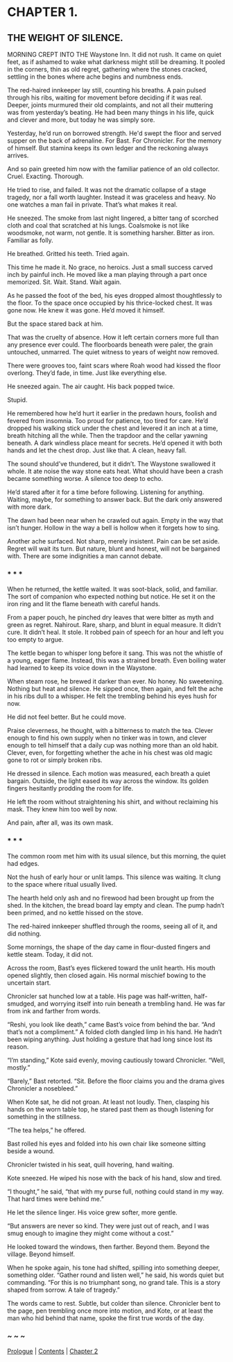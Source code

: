 # CHAPTER 1.

## THE WEIGHT OF SILENCE.


MORNING CREPT INTO THE Waystone Inn. It did not rush. It came on quiet feet, as if ashamed to wake what darkness might still be dreaming. It pooled in the corners, thin as old regret, gathering where the stones cracked, settling in the bones where ache begins and numbness ends.

The red-haired innkeeper lay still, counting his breaths. A pain pulsed through his ribs, waiting for movement before deciding if it was real. Deeper, joints murmured their old complaints, and not all their muttering was from yesterday’s beating. He had been many things in his life, quick and clever and more, but today he was simply sore.

Yesterday, he’d run on borrowed strength. He'd swept the floor and served supper on the back of adrenaline. For Bast. For Chronicler. For the memory of himself. But stamina keeps its own ledger and the reckoning always arrives.

And so pain greeted him now with the familiar patience of an old collector. Cruel. Exacting. Thorough. 

He tried to rise, and failed. It was not the dramatic collapse of a stage tragedy, nor a fall worth laughter. Instead it was graceless and heavy. No one watches a man fail in private. That’s what makes it real.

He sneezed. The smoke from last night lingered, a bitter tang of scorched cloth and coal that scratched at his lungs. Coalsmoke is not like woodsmoke, not warm, not gentle. It is something harsher. Bitter as iron. Familiar as folly.

He breathed. Gritted his teeth. Tried again.

This time he made it. No grace, no heroics. Just a small success carved inch by painful inch. He moved like a man playing through a part once memorized. Sit. Wait. Stand. Wait again.

As he passed the foot of the bed, his eyes dropped almost thoughtlessly to the floor. To the space once occupied by his thrice-locked chest. It was gone now. He knew it was gone. He’d moved it himself.

But the space stared back at him.

That was the cruelty of absence. How it left certain corners more full than any presence ever could. The floorboards beneath were paler, the grain untouched, unmarred. The quiet witness to years of weight now removed.

There were grooves too, faint scars where Roah wood had kissed the floor overlong. They’d fade, in time. Just like everything else.

He sneezed again. The air caught. His back popped twice.

Stupid.

He remembered how he’d hurt it earlier in the predawn hours, foolish and fevered from insomnia. Too proud for patience, too tired for care. He’d dropped his walking stick under the chest and levered it an inch at a time, breath hitching all the while. Then the trapdoor and the cellar yawning beneath. A dark windless place meant for secrets. He’d opened it with both hands and let the chest drop. Just like that. A clean, heavy fall.

The sound should’ve thundered, but it didn’t. The Waystone swallowed it whole. It ate noise the way stone eats heat. What should have been a crash became something worse. A silence too deep to echo.

He’d stared after it for a time before following. Listening for anything. Waiting, maybe, for something to answer back. But the dark only answered with more dark.

The dawn had been near when he crawled out again. Empty in the way that isn’t hunger. Hollow in the way a bell is hollow when it forgets how to sing.

Another ache surfaced. Not sharp, merely insistent. Pain can be set aside. Regret will wait its turn. But nature, blunt and honest, will not be bargained with. There are some indignities a man cannot debate. 

### * * *

When he returned, the kettle waited. It was soot-black, solid, and familiar. The sort of companion who expected nothing but notice. He set it on the iron ring and lit the flame beneath with careful hands.

From a paper pouch, he pinched dry leaves that were bitter as myth and green as regret. Nahirout. Rare, sharp, and blunt in equal measure. It didn’t cure. It didn’t heal. It stole. It robbed pain of speech for an hour and left you too empty to argue.

The kettle began to whisper long before it sang. This was not the whistle of a young, eager flame. Instead, this was a strained breath. Even boiling water had learned to keep its voice down in the Waystone.

When steam rose, he brewed it darker than ever. No honey. No sweetening. Nothing but heat and silence. He sipped once, then again, and felt the ache in his ribs dull to a whisper. He felt the trembling behind his eyes hush for now.

He did not feel better. But he could move.

Praise cleverness, he thought, with a bitterness to match the tea. Clever enough to find his own supply when no tinker was in town, and clever enough to tell himself that a daily cup was nothing more than an old habit. Clever, even, for forgetting whether the ache in his chest was old magic gone to rot or simply broken ribs.

He dressed in silence. Each motion was measured, each breath a quiet bargain. Outside, the light eased its way across the window. Its golden fingers hesitantly prodding the room for life.

He left the room without straightening his shirt, and without reclaiming his mask. They knew him too well by now.

And pain, after all, was its own mask.

### * * *

The common room met him with its usual silence, but this morning, the quiet had edges.

Not the hush of early hour or unlit lamps. This silence was waiting. It clung to the space where ritual usually lived.

The hearth held only ash and no firewood had been brought up from the shed. In the kitchen, the bread board lay empty and clean. The pump hadn’t been primed, and no kettle hissed on the stove.

The red-haired innkeeper shuffled through the rooms, seeing all of it, and did nothing.

Some mornings, the shape of the day came in flour-dusted fingers and kettle steam. Today, it did not.

Across the room, Bast’s eyes flickered toward the unlit hearth. His mouth opened slightly, then closed again. His normal mischief bowing to the uncertain start.

Chronicler sat hunched low at a table. His page was half-written, half-smudged, and worrying itself into ruin beneath a trembling hand. He was far from ink and farther from words.

“Reshi, you look like death,” came Bast’s voice from behind the bar. “And that’s not a compliment.” A folded cloth dangled limp in his hand. He hadn’t been wiping anything. Just holding a gesture that had long since lost its reason.

“I’m standing,” Kote said evenly, moving cautiously toward Chronicler. “Well, mostly.”

“Barely,” Bast retorted. “Sit. Before the floor claims you and the drama gives Chronicler a nosebleed.”

When Kote sat, he did not groan. At least not loudly. Then, clasping his hands on the worn table top, he stared past them as though listening for something in the stillness.

“The tea helps,” he offered.

Bast rolled his eyes and folded into his own chair like someone sitting beside a wound.

Chronicler twisted in his seat, quill hovering, hand waiting.

Kote sneezed. He wiped his nose with the back of his hand, slow and tired.

“I thought,” he said, “that with my purse full, nothing could stand in my way. That hard times were behind me.”

He let the silence linger. His voice grew softer, more gentle.

“But answers are never so kind. They were just out of reach, and I was smug enough to imagine they might come without a cost.”

He looked toward the windows, then farther. Beyond them. Beyond the village. Beyond himself.

When he spoke again, his tone had shifted, spilling into something deeper, something older. “Gather round and listen well,” he said, his words quiet but commanding. “For this is no triumphant song, no grand tale. This is a story shaped from sorrow. A tale of tragedy.”

The words came to rest. Subtle, but colder than silence. Chronicler bent to the page, pen trembling once more into motion, and Kote, or at least the man who hid behind that name, spoke the first true words of the day.

### ~ ~ ~

[Prologue](Prologue.md) | [Contents](Contents.md) | [Chapter 2](CHAPTER_02.md)
